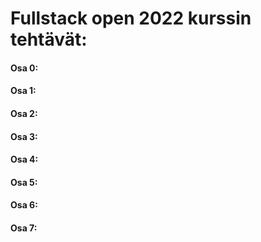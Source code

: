 # Fullstack open 2022 kurssin tehtävät:

#### Osa 0:


#### Osa 1:


#### Osa 2:


#### Osa 3:


#### Osa 4:


#### Osa 5:


#### Osa 6:


#### Osa 7:
